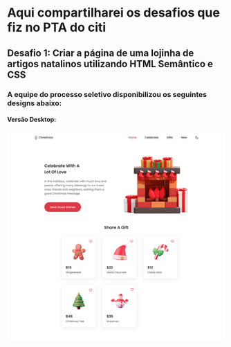 # Aqui compartilharei os desafios que fiz no PTA do citi

## Desafio 1: Criar a página de uma lojinha de artigos natalinos utilizando HTML Semântico e CSS
### A equipe do processo seletivo disponibilizou os seguintes designs abaixo:
#### Versão Desktop:
<img src="/Imagens_desafios/desktop_version.svg" alt="versao desktop do site">
  
